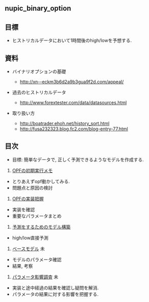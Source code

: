 nupic_binary_option
---

## 目標
+ ヒストリカルデータにおいて1時間後のhigh/lowを予想する.


## 資料
+ バイナリオプションの基礎
  + http://xn--eckm3b6d2a9b3gua9f2d.com/appeal/

+ 過去のヒストリカルデータ
  + http://www.forextester.com/data/datasources.html

+ 取り扱い方
  + http://boatrader.ehoh.net/history_sort.html
  + http://fusa232323.blog.fc2.com/blog-entry-77.html


## 目次
+ 目標: 簡単なデータで, 正しく予測できるようなモデルを作成する.
1. [OPFの初期実行メモ](docs/opf_memo.md)
  + とりあえずopf動かしてみる.
  + 問題点と原因の検討
1. [OPFの実装把握](docs/opf_code_reading.md)
  + 実装を確認
  + 重要なパラメータまとめ
1. [予測をするためのモデル構築](docs/opf_binary_option.md)
  + high/low直接予測
1. [ベースモデル](docs/opf_experiment.md) 未
  + モデルのパラメータ確認
  + 結果, 考察
1. [パラメータ影響調査](docs/opf_experiment2.md) 未
  + 実装と途中経過の結果を確認し疑問を解消.
  + パラメータの結果に対する影響を把握する.







